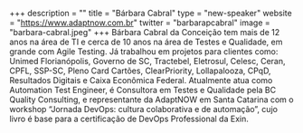 +++
description = ""
title = "Bárbara Cabral"
type = "new-speaker"
website = "https://www.adaptnow.com.br"
twitter = "barbarapcabral"
image = "barbara-cabral.jpeg"
+++
Bárbara Cabral da Conceição tem mais de 12 anos na área de TI e cerca de 10 anos na área de Testes e Qualidade, em grande com Agile Testing. Já trabalhou em projetos para clientes como: Unimed Florianópolis, Governo de SC, Tractebel, Eletrosul, Celesc, Ceran, CPFL, SSP-SC, Pleno Card Cartões, ClearPriority, Lollapalooza, CPqD, Resultados Digitais e Caixa Econômica Federal. Atualmente atua como Automation Test Engineer, é Consultora em Testes e Qualidade pela BC Quality Consulting, e representante da AdaptNOW em Santa Catarina com o workshop “Jornada DevOps: cultura colaborativa e de automação”, cujo livro é base para a certificação de DevOps Professional da Exin.